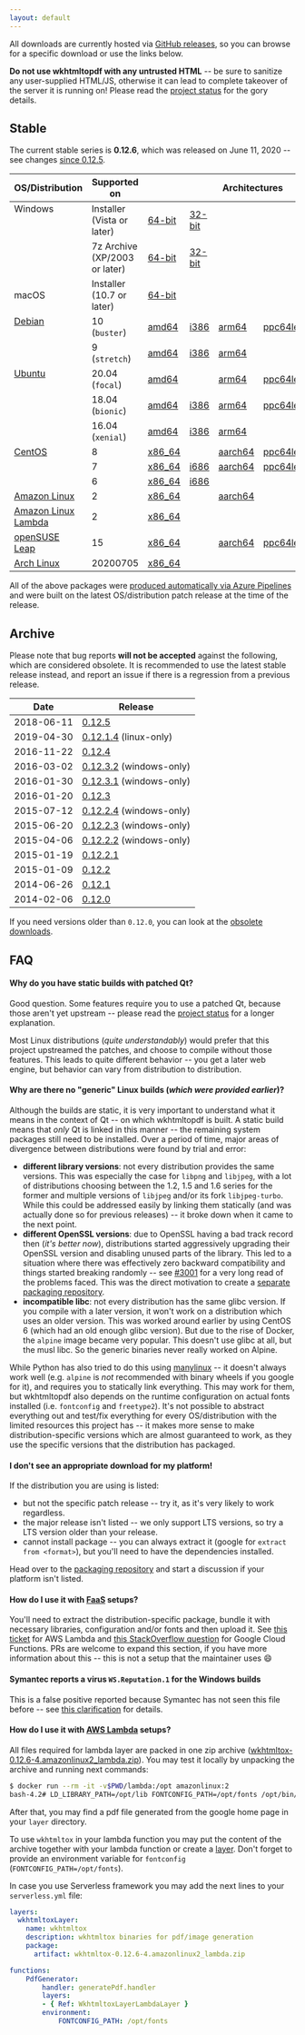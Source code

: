 ```yaml
---
layout: default
---
```


All downloads are currently hosted via [GitHub releases](https://github.com/wkhtmltopdf/packaging/releases), so you can browse for a specific download or use the links below.

**Do not use wkhtmltopdf with any untrusted HTML** -- be sure to sanitize any user-supplied HTML/JS, otherwise it can lead to complete takeover of the server it is running on! Please read the [project status](status.html) for the gory details.

## Stable

The current stable series is **0.12.6**, which was released on June 11, 2020 -- see changes [since 0.12.5](https://github.com/wkhtmltopdf/wkhtmltopdf/releases/0.12.6/).

<table>
    <thead>
        <tr>
            <th>OS/Distribution</th>
            <th>Supported on</th>
            <th colspan="5" style="text-align: center">Architectures</th>
        </tr>
    </thead>
    <tbody>
        <tr>
            <td rowspan="2" valign="top">Windows</td>
            <td>Installer (Vista or later)</td>
            <td>
                <a href="https://github.com/wkhtmltopdf/packaging/releases/download/0.12.6-1/wkhtmltox-0.12.6-1.msvc2015-win64.exe">64-bit</a>
             </td><td>
                <a href="https://github.com/wkhtmltopdf/packaging/releases/download/0.12.6-1/wkhtmltox-0.12.6-1.msvc2015-win32.exe">32-bit</a>
            </td>
            <td colspan="3">&nbsp;</td>
        </tr>
        <tr>
            <td>7z Archive (XP/2003 or later)</td>
            <td>
                <a href="https://github.com/wkhtmltopdf/packaging/releases/download/0.12.6-1/wkhtmltox-0.12.6-1.mxe-cross-win64.7z">64-bit</a>
             </td><td>
                <a href="https://github.com/wkhtmltopdf/packaging/releases/download/0.12.6-1/wkhtmltox-0.12.6-1.mxe-cross-win32.7z">32-bit</a>
            </td>
            <td colspan="3">&nbsp;</td>
        </tr>
        <tr>
            <td>macOS</td>
            <td>Installer (10.7 or later)</td>
            <td>
                <a href="https://github.com/wkhtmltopdf/packaging/releases/download/0.12.6-2/wkhtmltox-0.12.6-2.macos-cocoa.pkg">64-bit</a>
            </td>
            <td colspan="4">&nbsp;</td>
        </tr>
        <tr>
            <td rowspan="2" valign="top"><a href="https://www.debian.org/releases/">Debian</a></td>
            <td>10 (<code>buster</code>)</td>
            <td>
                <a href="https://github.com/wkhtmltopdf/packaging/releases/download/0.12.6-1/wkhtmltox_0.12.6-1.buster_amd64.deb">amd64</a>
             </td><td>
                <a href="https://github.com/wkhtmltopdf/packaging/releases/download/0.12.6-1/wkhtmltox_0.12.6-1.buster_i386.deb">i386</a>
             </td><td>
                <a href="https://github.com/wkhtmltopdf/packaging/releases/download/0.12.6-1/wkhtmltox_0.12.6-1.buster_arm64.deb">arm64</a>
             </td><td>
                <a href="https://github.com/wkhtmltopdf/packaging/releases/download/0.12.6-1/wkhtmltox_0.12.6-1.buster_ppc64le.deb">ppc64le</a>
             </td><td>
                <a href="https://github.com/wkhtmltopdf/packaging/releases/download/0.12.6-1/wkhtmltox_0.12.6-1.raspberrypi.buster_armhf.deb">raspberrypi</a>
            </td>
        </tr>
        <tr>
            <td>9 (<code>stretch</code>)</td>
            <td>
                <a href="https://github.com/wkhtmltopdf/packaging/releases/download/0.12.6-1/wkhtmltox_0.12.6-1.stretch_amd64.deb">amd64</a>
             </td><td>
                <a href="https://github.com/wkhtmltopdf/packaging/releases/download/0.12.6-1/wkhtmltox_0.12.6-1.stretch_i386.deb">i386</a>
             </td><td>
                <a href="https://github.com/wkhtmltopdf/packaging/releases/download/0.12.6-1/wkhtmltox_0.12.6-1.stretch_arm64.deb">arm64</a>
             </td><td>&nbsp;</td><td>
                <a href="https://github.com/wkhtmltopdf/packaging/releases/download/0.12.6-1/wkhtmltox_0.12.6-1.raspberrypi.stretch_armhf.deb">raspberrypi</a>
            </td>
        </tr>
        <tr>
            <td rowspan="3" valign="top"><a href="https://releases.ubuntu.com">Ubuntu</a></td>
            <td>20.04 (<code>focal</code>)</td>
            <td>
                <a href="https://github.com/wkhtmltopdf/packaging/releases/download/0.12.6-1/wkhtmltox_0.12.6-1.focal_amd64.deb">amd64</a>
             </td><td>&nbsp;</td><td>
                <a href="https://github.com/wkhtmltopdf/packaging/releases/download/0.12.6-1/wkhtmltox_0.12.6-1.focal_arm64.deb">arm64</a>
             </td><td>
                <a href="https://github.com/wkhtmltopdf/packaging/releases/download/0.12.6-1/wkhtmltox_0.12.6-1.focal_ppc64le.deb">ppc64le</a>
            </td>
            <td colspan="2">&nbsp;</td>
        </tr>
        <tr>
            <td>18.04 (<code>bionic</code>)</td>
            <td>
                <a href="https://github.com/wkhtmltopdf/packaging/releases/download/0.12.6-1/wkhtmltox_0.12.6-1.bionic_amd64.deb">amd64</a>
             </td><td>
                <a href="https://github.com/wkhtmltopdf/packaging/releases/download/0.12.6-1/wkhtmltox_0.12.6-1.bionic_i386.deb">i386</a>
             </td><td>
                <a href="https://github.com/wkhtmltopdf/packaging/releases/download/0.12.6-1/wkhtmltox_0.12.6-1.bionic_arm64.deb">arm64</a>
             </td><td>
                <a href="https://github.com/wkhtmltopdf/packaging/releases/download/0.12.6-1/wkhtmltox_0.12.6-1.bionic_ppc64le.deb">ppc64le</a>
            </td>
            <td>&nbsp;</td>
        </tr>
        <tr>
            <td>16.04 (<code>xenial</code>)</td>
            <td>
                <a href="https://github.com/wkhtmltopdf/packaging/releases/download/0.12.6-1/wkhtmltox_0.12.6-1.xenial_amd64.deb">amd64</a>
             </td><td>
                <a href="https://github.com/wkhtmltopdf/packaging/releases/download/0.12.6-1/wkhtmltox_0.12.6-1.xenial_i386.deb">i386</a>
             </td><td>
                <a href="https://github.com/wkhtmltopdf/packaging/releases/download/0.12.6-1/wkhtmltox_0.12.6-1.xenial_arm64.deb">arm64</a>
             </td>
            <td colspan="2">&nbsp;</td>
        </tr>
        <tr>
            <td rowspan="3" valign="top"><a href="https://wiki.centos.org/Download">CentOS</a></td>
            <td>8</td>
            <td>
                <a href="https://github.com/wkhtmltopdf/packaging/releases/download/0.12.6-1/wkhtmltox-0.12.6-1.centos8.x86_64.rpm">x86_64</a>
             </td><td>&nbsp;</td><td>
                <a href="https://github.com/wkhtmltopdf/packaging/releases/download/0.12.6-1/wkhtmltox-0.12.6-1.centos8.aarch64.rpm">aarch64</a>
             </td><td>
                <a href="https://github.com/wkhtmltopdf/packaging/releases/download/0.12.6-1/wkhtmltox-0.12.6-1.centos8.ppc64le.rpm">ppc64le</a>
            </td>
            <td>&nbsp;</td>
        </tr>
        <tr>
            <td>7</td>
            <td>
                <a href="https://github.com/wkhtmltopdf/packaging/releases/download/0.12.6-1/wkhtmltox-0.12.6-1.centos7.x86_64.rpm">x86_64</a>
             </td><td>
                <a href="https://github.com/wkhtmltopdf/packaging/releases/download/0.12.6-1/wkhtmltox-0.12.6-1.centos7.i686.rpm">i686</a>
             </td><td>
                <a href="https://github.com/wkhtmltopdf/packaging/releases/download/0.12.6-1/wkhtmltox-0.12.6-1.centos7.aarch64.rpm">aarch64</a>
             </td><td>
                <a href="https://github.com/wkhtmltopdf/packaging/releases/download/0.12.6-1/wkhtmltox-0.12.6-1.centos7.ppc64le.rpm">ppc64le</a>
            </td>
            <td>&nbsp;</td>
        </tr>
        <tr>
            <td>6</td>
            <td>
                <a href="https://github.com/wkhtmltopdf/packaging/releases/download/0.12.6-1/wkhtmltox-0.12.6-1.centos6.x86_64.rpm">x86_64</a>
             </td><td>
                <a href="https://github.com/wkhtmltopdf/packaging/releases/download/0.12.6-1/wkhtmltox-0.12.6-1.centos6.i686.rpm">i686</a>
            </td>
            <td colspan="3">&nbsp;</td>
        </tr>
        <tr>
            <td><a href="https://aws.amazon.com/amazon-linux-2/">Amazon Linux</a></td>
            <td>2</td>
            <td>
                <a href="https://github.com/wkhtmltopdf/packaging/releases/download/0.12.6-1/wkhtmltox-0.12.6-1.amazonlinux2.x86_64.rpm">x86_64</a>
             </td><td>&nbsp;</td><td>
                <a href="https://github.com/wkhtmltopdf/packaging/releases/download/0.12.6-1/wkhtmltox-0.12.6-1.amazonlinux2.aarch64.rpm">aarch64</a>
            </td>
            <td colspan="2">&nbsp;</td>
        </tr>
        <tr>
            <td><a href="https://aws.amazon.com/amazon-linux-2/">Amazon Linux Lambda</a></td>
            <td>2</td>
            <td>
                <a href="https://github.com/wkhtmltopdf/packaging/releases/download/0.12.6-4/wkhtmltox-0.12.6-4.amazonlinux2_lambda.zip">x86_64</a>
            </td>
            <td colspan="4">&nbsp;</td>
        </tr>
        <tr>
            <td><a href="https://software.opensuse.org/distributions/leap">openSUSE Leap</a></td>
            <td>15</td>
            <td>
                <a href="https://github.com/wkhtmltopdf/packaging/releases/download/0.12.6-1/wkhtmltox-0.12.6-1.opensuse.leap15.x86_64.rpm">x86_64</a>
             </td><td>&nbsp;</td><td>
                <a href="https://github.com/wkhtmltopdf/packaging/releases/download/0.12.6-1/wkhtmltox-0.12.6-1.opensuse.leap15.aarch64.rpm">aarch64</a>
             </td><td>
                <a href="https://github.com/wkhtmltopdf/packaging/releases/download/0.12.6-1/wkhtmltox-0.12.6-1.opensuse.leap15.ppc64le.rpm">ppc64le</a>
            </td>
            <td>&nbsp;</td>
        </tr>
        <tr>
            <td><a href="https://www.archlinux.org/">Arch Linux</a></td>
            <td>20200705</td>
            <td>
                <a href="https://github.com/wkhtmltopdf/packaging/releases/download/0.12.6-3/wkhtmltox-0.12.6-3.archlinux-x86_64.pkg.tar.xz">x86_64</a>
             </td>
            <td colspan="4">&nbsp;</td>
        </tr>
    </tbody>
</table>

All of the above packages were [produced automatically via Azure Pipelines](https://github.com/wkhtmltopdf/packaging) and were built on the latest OS/distribution patch release at the time of the release.

## Archive

Please note that bug reports **will not be accepted** against the following, which are considered obsolete. It is recommended to use the latest stable release instead, and report an issue if there is a regression from a previous release.

| Date       | Release                                                                                  |
| ---------- | ---------------------------------------------------------------------------------------- |
| 2018-06-11 | [0.12.5](https://github.com/wkhtmltopdf/wkhtmltopdf/releases/0.12.5/)                    |
| 2019-04-30 | [0.12.1.4](https://github.com/wkhtmltopdf/packaging/releases/0.12.1.4-2/) (linux-only)   |
| 2016-11-22 | [0.12.4](https://github.com/wkhtmltopdf/wkhtmltopdf/releases/0.12.4/)                    |
| 2016-03-02 | [0.12.3.2](https://github.com/wkhtmltopdf/wkhtmltopdf/releases/0.12.3.2/) (windows-only) |
| 2016-01-30 | [0.12.3.1](https://github.com/wkhtmltopdf/wkhtmltopdf/releases/0.12.3.1/) (windows-only) |
| 2016-01-20 | [0.12.3](https://github.com/wkhtmltopdf/wkhtmltopdf/releases/0.12.3/)                    |
| 2015-07-12 | [0.12.2.4](https://github.com/wkhtmltopdf/wkhtmltopdf/releases/0.12.2.4/) (windows-only) |
| 2015-06-20 | [0.12.2.3](https://github.com/wkhtmltopdf/wkhtmltopdf/releases/0.12.2.3/) (windows-only) |
| 2015-04-06 | [0.12.2.2](https://github.com/wkhtmltopdf/wkhtmltopdf/releases/0.12.2.2/) (windows-only) |
| 2015-01-19 | [0.12.2.1](https://github.com/wkhtmltopdf/wkhtmltopdf/releases/0.12.2.1/)                |
| 2015-01-09 | [0.12.2](https://github.com/wkhtmltopdf/wkhtmltopdf/releases/0.12.2/)                    |
| 2014-06-26 | [0.12.1](https://github.com/wkhtmltopdf/wkhtmltopdf/releases/0.12.1/)                    |
| 2014-02-06 | [0.12.0](https://github.com/wkhtmltopdf/wkhtmltopdf/releases/0.12.0/)                    |

If you need versions older than `0.12.0`, you can look at the [obsolete downloads](https://github.com/wkhtmltopdf/obsolete-downloads/blob/master/README.md).

## FAQ

#### Why do you have static builds with patched Qt?

Good question. Some features require you to use a patched Qt, because those aren't yet upstream -- please read the [project status](status.html) for a longer explanation.

Most Linux distributions (_quite understandably_) would prefer that this project upstreamed the patches, and choose to compile without those features. This leads to quite different behavior -- you get a later web engine, but behavior can vary from distribution to distribution.

#### Why are there no "generic" Linux builds (_which were provided earlier_)?

Although the builds are static, it is very important to understand what it means in the context of Qt -- on which wkhtmltopdf is built. A static build means that _only_ Qt is linked in this manner -- the remaining system packages still need to be installed. Over a period of time, major areas of divergence between distributions were found by trial and error:

* **different library versions**: not every distribution provides the same versions. This was especially the case for `libpng` and `libjpeg`, with a lot of distributions choosing between the 1.2, 1.5 and 1.6 series for the former and multiple versions of `libjpeg` and/or its fork `libjpeg-turbo`. While this could be addressed easily by linking them statically (and was actually done so for previous releases) -- it broke down when it came to the next point.
* **different OpenSSL versions**: due to OpenSSL having a bad track record then (_it's better now_), distributions started aggressively upgrading their OpenSSL version and disabling unused parts of the library. This led to a situation where there was effectively zero backward compatibility and things started breaking randomly -- see [#3001](https://github.com/wkhtmltopdf/wkhtmltopdf/issues/3001) for a very long read of the problems faced. This was the direct motivation to create a [separate packaging repository](https://github.com/wkhtmltopdf/packaging).
* **incompatible libc**: not every distribution has the same glibc version. If you compile with a later version, it won't work on a distribution which uses an older version. This was worked around earlier by using CentOS 6 (which had an old enough glibc version). But due to the rise of Docker, the `alpine` image became very popular. This doesn't use glibc at all, but the musl libc. So the generic binaries never really worked on Alpine.

While Python has also tried to do this using [manylinux](https://github.com/pypa/manylinux) -- it doesn't always work well (e.g. `alpine` is _not_ recommended with binary wheels if you google for it), and requires you to statically link everything. This may work for them, but wkhtmltopdf also depends on the runtime configuration on actual fonts installed (i.e. `fontconfig` and `freetype2`). It's not possible to abstract everything out and test/fix everything for every OS/distribution with the limited resources this project has -- it makes more sense to make distribution-specific versions which are almost guaranteed to work, as they use the specific versions that the distribution has packaged.

#### I don't see an appropriate download for my platform!

If the distribution you are using is listed:
  * but not the specific patch release -- try it, as it's very likely to work regardless.
  * the major release isn't listed -- we only support LTS versions, so try a LTS version older than your release.
  * cannot install package -- you can always extract it (google for `extract from <format>`), but you'll need to have the dependencies installed.

Head over to the [packaging repository](https://github.com/wkhtmltopdf/packaging) and start a discussion if your platform isn't listed.

#### How do I use it with [FaaS](https://en.wikipedia.org/wiki/Function_as_a_service) setups?

You'll need to extract the distribution-specific package, bundle it with necessary libraries, configuration and/or fonts and then upload it. See [this ticket](https://github.com/wkhtmltopdf/wkhtmltopdf/issues/4523) for AWS Lambda and [this StackOverflow question](https://stackoverflow.com/q/46639273) for Google Cloud Functions. PRs are welcome to expand this section, if you have more information about this -- this is not a setup that the maintainer uses 😄

#### Symantec reports a virus `WS.Reputation.1` for the Windows builds

This is a false positive reported because Symantec has not seen this file before -- see [this clarification](http://community.norton.com/forums/clarification-wsreputation1-detection) for details.

#### How do I use it with [AWS Lambda](https://aws.amazon.com/lambda/) setups?
All files required for lambda layer are packed in one zip archive ([wkhtmltox-0.12.6-4.amazonlinux2_lambda.zip](https://github.com/wkhtmltopdf/packaging/releases/download/0.12.6-4/wkhtmltox-0.12.6-4.amazonlinux2_lambda.zip)). You may test it locally by unpacking the archive and running next commands:
```bash
$ docker run --rm -it -v$PWD/lambda:/opt amazonlinux:2
bash-4.2# LD_LIBRARY_PATH=/opt/lib FONTCONFIG_PATH=/opt/fonts /opt/bin/wkhtmltopdf https://google.com/ /opt/google.pdf
```
After that, you may find a pdf file generated from the google home page in your `layer` directory.

To use `wkhtmltox` in your lambda function you may put the content of the archive together with your lambda function or create a [layer](https://docs.aws.amazon.com/lambda/latest/dg/configuration-layers.html). Don't forget to provide an environment variable for `fontconfig` (`FONTCONFIG_PATH=/opt/fonts`).

In case you use Serverless framework you may add the next lines to your `serverless.yml` file:
```yaml
layers:
  wkhtmltoxLayer:
    name: wkhtmltox
    description: wkhtmltox binaries for pdf/image generation
    package:
      artifact: wkhtmltox-0.12.6-4.amazonlinux2_lambda.zip

functions:
    PdfGenerator:
        handler: generatePdf.handler
        layers:
        - { Ref: WkhtmltoxLayerLambdaLayer }
        environment:
            FONTCONFIG_PATH: /opt/fonts
```